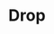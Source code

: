 ---
layout: term
title: 'Drop'
name: drop
description: "Action de déposer des items par terre, pour s'en débarrasser ou pour partager."
---